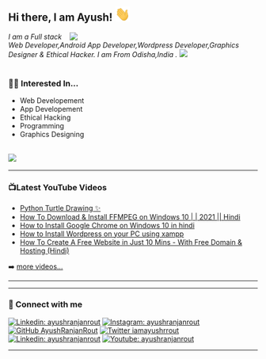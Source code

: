 <h2> Hi there, I am Ayush! <img src="https://raw.githubusercontent.com/ABSphreak/ABSphreak/master/gifs/Hi.gif" width="30px" style="max-width:100%;"> </h2>
<img align='right' src="https://github-readme-stats.vercel.app/api?username=AyushRanjanRout&show_icons=true&theme=radical" width="380">
<p><em> I am a Full stack Web Developer,Android App Developer,Wordpress Developer,Graphics Designer & Ethical Hacker. I am From Odisha,India .  <img src="https://media.giphy.com/media/WUlplcMpOCEmTGBtBW/giphy.gif" width="30"><br><br>
</em></p>

### 👨‍💻 Interested In...
- Web Developement
- App Developement
- Ethical Hacking
- Programming
- Graphics Designing

<br>
<img src="https://github.com/AyushRanjanRout/AyushRanjanRout/blob/main/img.png">
<br>

---

### 📺Latest YouTube Videos

<!-- YOUTUBE:START -->
- [Python Turtle Drawing ✨](https://www.youtube.com/watch?v=gcPw_bUFEjs)
- [How To Download &amp; Install FFMPEG on Windows 10 | | 2021 || Hindi](https://www.youtube.com/watch?v=QbpJJSAnbC8)
- [How to Install Google Chrome on Windows 10 in hindi](https://www.youtube.com/watch?v=0x24pBGe72s)
- [How to Install Wordpress on your PC using xampp](https://www.youtube.com/watch?v=qtzA45_7MAY)
- [How To Create A Free Website in Just 10 Mins  - With Free Domain &amp; Hosting &lpar;Hindi&rpar;](https://www.youtube.com/watch?v=2OkaWbhZQC4)
<!-- YOUTUBE:END -->

➡️ [more videos...](https://www.youtube.com/channel/UCDVoyv4BEYQkHC8IVcFUw8A)

---


---

### 🤝 Connect with me
[![Linkedin: ayushranjanrout](https://img.shields.io/badge/Facebook-1877F2?style=for-the-badge&logo=facebook&logoColor=white)](https://www.facebook.com/theayushranjanrout/)
[![Instagram: ayushranjanrout](https://img.shields.io/badge/instagram-%23E4405F.svg?&style=for-the-badge&logo=instagram&logoColor=white)](https://www.instagram.com/ayushranjan_rout/)
[![GitHub AyushRanjanRout](https://img.shields.io/badge/github-%23000000.svg?&style=for-the-badge&logo=github)](https://github.com/AyushRanjanRout)
[![Twitter iamayushrrout](https://img.shields.io/badge/twitter-%231DA1F2.svg?&style=for-the-badge&logo=twitter&logoColor=white)](https://twitter.com/iamayushrrout)
[![Linkedin: ayushranjanrout](https://img.shields.io/badge/LinkedIn-0077B5?style=for-the-badge&logo=linkedin&logoColor=white)](https://www.linkedin.com/in/ayush-ranjan-rout/)
[![Youtube: ayushranjanrout](https://img.shields.io/badge/YouTube-FF0000?style=for-the-badge&logo=youtube&logoColor=white)](https://www.youtube.com/channel/UCDVoyv4BEYQkHC8IVcFUw8A)





---
